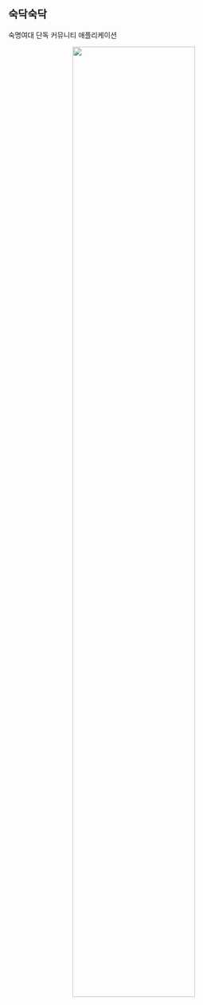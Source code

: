 ## 숙닥숙닥
숙명여대 단독 커뮤니티 애플리케이션


<p align="center"><img src="https://user-images.githubusercontent.com/73515587/208620962-dfc881bf-cade-42fc-a213-1bfa6796f769.png" width="70%"></p>
